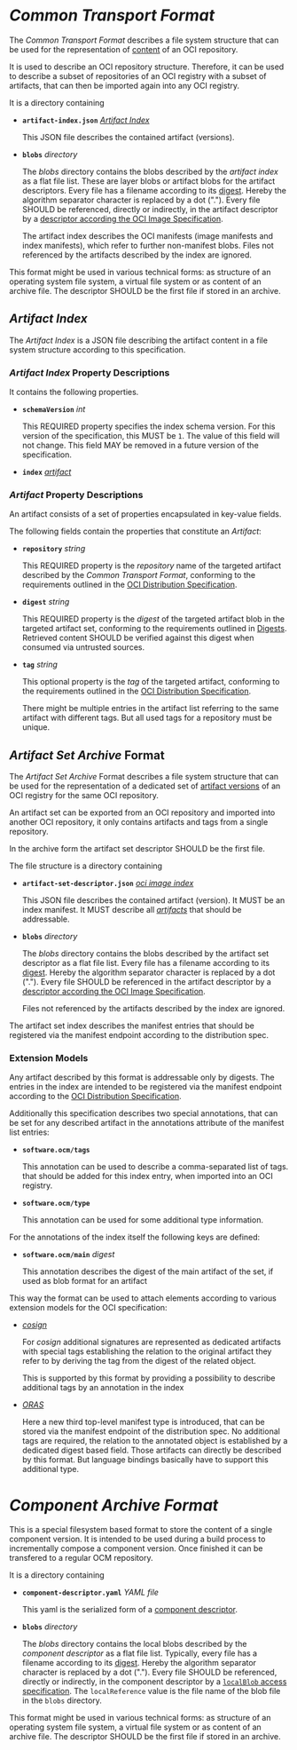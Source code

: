 
# *Common Transport Format*

The *Common Transport Format* describes a file system structure that can be
used for the representation of [content](https://github.com/opencontainers/image-spec)
of an OCI repository.

It is used to describe an OCI repository structure. Therefore, it can be used
to describe a subset of repositories of an OCI registry with a subset of
artifacts, that can then be imported again into any OCI registry.

It is a directory containing

- **`artifact-index.json`** *[Artifact Index](#artifact-index)*

  This JSON file describes the contained artifact (versions).

- **`blobs`** *directory*

  The *blobs* directory contains the blobs described by the
  *artifact index* as a flat file list. These are layer blobs or artifact
  blobs for the artifact descriptors. Every file has a filename according
  to its [digest](https://github.com/opencontainers/image-spec/blob/main/descriptor.md#digests).
  Hereby the algorithm separator character is replaced by a dot (".").
  Every file SHOULD be referenced, directly or indirectly, in the artifact
  descriptor by a
  [descriptor according the OCI Image Specification](https://github.com/opencontainers/image-spec/blob/main/descriptor.md).

  The artifact index describes the OCI manifests (image manifests and index
  manifests), which refer to further non-manifest blobs.
  Files not referenced by the artifacts described by the index are ignored.

This format might be used in various technical forms: as structure of an
operating system file system, a virtual file system or as content of
an archive file. The descriptor SHOULD be the first file if stored in an archive.

## *Artifact Index*

The *Artifact Index* is a JSON file describing the artifact content in
a file system structure according to this specification.

### *Artifact Index* Property Descriptions

It contains the following properties.

- **`schemaVersion`** *int*

  This REQUIRED property specifies the index schema version.
  For this version of the specification, this MUST be `1`. The value of this
  field will not change. This field MAY be removed in a future version of the
  specification.

- **`index`** *[artifact](#artifact-property-descriptions)*

### *Artifact* Property Descriptions

An artifact consists of a set of properties encapsulated in key-value fields.

The following fields contain the properties that constitute an *Artifact*:

- **`repository`** *string*

  This REQUIRED property is the *repository* name of the targeted artifact described by the
  *Common Transport Format*,  conforming to the requirements outlined in the
  [OCI Distribution Specification](https://github.com/opencontainers/distribution-spec/blob/main/spec.md).

- **`digest`** *string*

  This REQUIRED property is the *digest* of the targeted artifact blob in the targeted
  artifact set, conforming to the requirements outlined in
  [Digests](https://github.com/opencontainers/image-spec/blob/main/descriptor.md#digests).
  Retrieved content SHOULD be verified against this digest when consumed via
  untrusted sources.

- **`tag`** *string*

  This optional property is the *tag* of the targeted artifact, conforming to
  the requirements outlined in the
  [OCI Distribution Specification](https://github.com/opencontainers/distribution-spec/blob/main/spec.md).

  There might be multiple entries in the artifact list referring to the same artifact
  with different tags. But all used tags for a repository must be unique.

## *Artifact Set Archive* Format

The *Artifact Set Archive* Format describes a file system structure that can be
used for the representation of a dedicated set of [artifact versions](https://github.com/opencontainers/image-spec)
of an OCI registry for the same OCI repository.

An artifact set can be exported from an OCI repository and imported into another
OCI repository, it only contains artifacts and tags from a single repository.

In the archive form the artifact set descriptor SHOULD be the first file.

The file structure is a directory containing

- **`artifact-set-descriptor.json`** *[oci image index](https://github.com/opencontainers/image-spec/blob/main/image-index.md)*

  This JSON file describes the contained artifact (version). It MUST be an index manifest.
  It MUST describe all *[artifacts](https://github.com/opencontainers/image-spec/blob/main/manifest.md)*
  that should be addressable.

- **`blobs`** *directory*

  The *blobs* directory contains the blobs described by the artifact set descriptor
  as a flat file list. Every file has a filename according to its
  [digest](https://github.com/opencontainers/image-spec/blob/main/descriptor.md#digests).
  Hereby the algorithm separator character is replaced by a dot (".").
  Every file SHOULD be referenced in the artifact descriptor by a
  [descriptor according the OCI Image Specification](https://github.com/opencontainers/image-spec/blob/main/descriptor.md).

  Files not referenced by the artifacts described by the index are ignored.

The artifact set index describes the manifest entries that should be registered
via the manifest endpoint according to the distribution spec.

### Extension Models

Any artifact described by this format is addressable only by digests.
The entries in the index are intended to be registered via the manifest
endpoint according to the [OCI Distribution Specification](https://github.com/opencontainers/distribution-spec).

Additionally this specification describes two special annotations, that can be
set for any described artifact in the annotations attribute of the manifest
list entries:

- **`software.ocm/tags`**

  This annotation can be used to describe a comma-separated list of tags.
  that should be added for this index entry, when imported into an OCI registry.

- **`software.ocm/type`**

  This annotation can be used for some additional type information.

For the annotations of the index itself the following keys are defined:

- **`software.ocm/main`** *digest*

  This annotation describes the digest of the main artifact of the set, if used
  as blob format for an artifact

This way the format can be used to attach elements according to various extension
models for the OCI specification:

- *[cosign](https://github.com/sigstore/cosign)*

   For *cosign* additional signatures are represented as dedicated artifacts
   with special tags establishing the relation to the original artifact they
   refer to by deriving the tag from the digest of the related object.

   This is supported by this format by providing a possibility to describe
   additional tags by an annotation in the index

- [*ORAS*](https://github.com/oras-project/artifacts-spec)

   Here a new third top-level manifest type is introduced, that can be
   stored via the manifest endpoint of the distribution spec. No additional
   tags are required, the relation to the annotated object is established
   by a dedicated digest based field. Those artifacts can directly be
   described by this format. But language bindings basically have to support
   this additional type.

# *Component Archive Format*

This is a special filesystem based format to store the content of
a single component version. It is intended to be used during a
build process to incrementally compose a component version.
Once finished it can be transfered to a regular OCM repository.

It is a directory containing

- **`component-descriptor.yaml`** *YAML file*

  This yaml is the serialized form of a [component descriptor](../../01-model/01-model.md#components-and-component-versions).

- **`blobs`** *directory*

  The *blobs* directory contains the local blobs described by the
  *component descriptor* as a flat file list. Typically, every
  file has a filename according to its [digest](https://github.com/opencontainers/image-spec/blob/main/descriptor.md#digests).
  Hereby the algorithm separator character is replaced by a dot (".").
  Every file SHOULD be referenced, directly or indirectly, in the
  component descriptor by a
  [`localBlob` access specification](../../04-extensions/01-artifact-types/blob.md). The `localReference` value is the file name of the blob file in the `blobs` directory.

This format might be used in various technical forms: as structure of an
operating system file system, a virtual file system or as content of
an archive file. The descriptor SHOULD be the first file if stored in an
archive.

